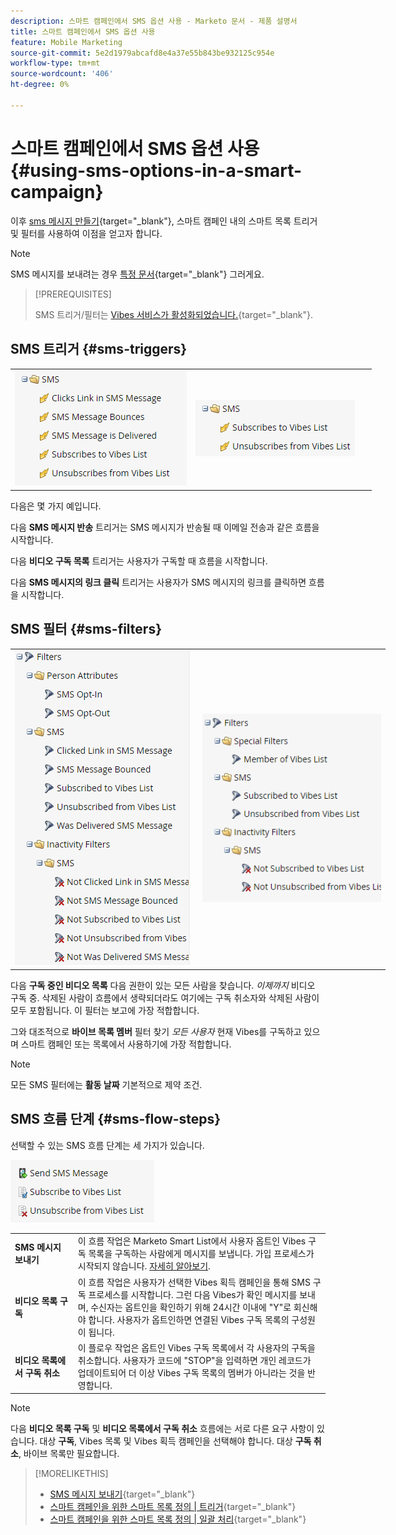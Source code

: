 ```yaml
---
description: 스마트 캠페인에서 SMS 옵션 사용 - Marketo 문서 - 제품 설명서
title: 스마트 캠페인에서 SMS 옵션 사용
feature: Mobile Marketing
source-git-commit: 5e2d1979abcafd8e4a37e55b843be932125c954e
workflow-type: tm+mt
source-wordcount: '406'
ht-degree: 0%

---
```


# 스마트 캠페인에서 SMS 옵션 사용 {#using-sms-options-in-a-smart-campaign}

이후 [sms 메시지 만들기](/help/marketo/product-docs/mobile-marketing/vibes-sms-messages/create-an-sms-message.md){target="_blank"}, 스마트 캠페인 내의 스마트 목록 트리거 및 필터를 사용하여 이점을 얻고자 합니다.

>[!NOTE]
>
>SMS 메시지를 보내려는 경우 [특정 문서](/help/marketo/product-docs/mobile-marketing/vibes-sms-messages/send-an-sms-message.md){target="_blank"} 그러게요.

>[!PREREQUISITES]
>
>SMS 트리거/필터는 [Vibes 서비스가 활성화되었습니다.](/help/marketo/product-docs/mobile-marketing/admin/add-vibes-as-a-launchpoint-service.md){target="_blank"}.

## SMS 트리거 {#sms-triggers}

<table style="width:600px">
  <tr>
    <td style="width:50%"><img src="assets/using-sms-options-in-a-smart-campaign-1.png"></td>
    <td style="width:50%"><img src="assets/using-sms-options-in-a-smart-campaign-2.png"></td>
  </tr>
</table>

다음은 몇 가지 예입니다.

다음 **SMS 메시지 반송** 트리거는 SMS 메시지가 반송될 때 이메일 전송과 같은 흐름을 시작합니다.

다음 **비디오 구독 목록** 트리거는 사용자가 구독할 때 흐름을 시작합니다.

다음 **SMS 메시지의 링크 클릭** 트리거는 사용자가 SMS 메시지의 링크를 클릭하면 흐름을 시작합니다.

## SMS 필터 {#sms-filters}

<table style="width:600px">
  <tr>
    <td style="width:50%"><img src="assets/using-sms-options-in-a-smart-campaign-3.png"></td>
    <td style="width:50%"><img src="assets/using-sms-options-in-a-smart-campaign-4.png"></td>
  </tr>
</table>

다음 **구독 중인 비디오 목록** 다음 권한이 있는 모든 사람을 찾습니다. *이제까지* 비디오 구독 중. 삭제된 사람이 흐름에서 생략되더라도 여기에는 구독 취소자와 삭제된 사람이 모두 포함됩니다. 이 필터는 보고에 가장 적합합니다.

그와 대조적으로 **바이브 목록 멤버** 필터 찾기 _모든 사용자_ 현재 Vibes를 구독하고 있으며 스마트 캠페인 또는 목록에서 사용하기에 가장 적합합니다.

>[!NOTE]
>
>모든 SMS 필터에는 **활동 날짜** 기본적으로 제약 조건.

## SMS 흐름 단계 {#sms-flow-steps}

선택할 수 있는 SMS 흐름 단계는 세 가지가 있습니다.

![](assets/using-sms-options-in-a-smart-campaign-5.png)

<table>
<tbody>
  <tr>
    <td style="width:20%"><b>SMS 메시지 보내기</b></td>
    <td>이 흐름 작업은 Marketo Smart List에서 사용자 옵트인 Vibes 구독 목록을 구독하는 사람에게 메시지를 보냅니다. 가입 프로세스가 시작되지 않습니다. <a href="/help/marketo/product-docs/mobile-marketing/vibes-sms-messages/send-an-sms-message.md">자세히 알아보기</a>.</td>
  </tr>

<tr>
    <td style="width:20%"><b>비디오 목록 구독</b></td>
    <td>이 흐름 작업은 사용자가 선택한 Vibes 획득 캠페인을 통해 SMS 구독 프로세스를 시작합니다. 그런 다음 Vibes가 확인 메시지를 보내며, 수신자는 옵트인을 확인하기 위해 24시간 이내에 "Y"로 회신해야 합니다. 사용자가 옵트인하면 연결된 Vibes 구독 목록의 구성원이 됩니다.</td>
  </tr>
  <tr>
    <td style="width:20%"><b>비디오 목록에서 구독 취소</b></td>
    <td>이 플로우 작업은 옵트인 Vibes 구독 목록에서 각 사용자의 구독을 취소합니다. 사용자가 코드에 "STOP"을 입력하면 개인 레코드가 업데이트되어 더 이상 Vibes 구독 목록의 멤버가 아니라는 것을 반영합니다.</td>
  </tr>
  </tbody>
</table>

>[!NOTE]
>
>다음 **비디오 목록 구독** 및 **비디오 목록에서 구독 취소** 흐름에는 서로 다른 요구 사항이 있습니다. 대상 **구독**, Vibes 목록 및 Vibes 획득 캠페인을 선택해야 합니다. 대상 **구독 취소**, 바이브 목록만 필요합니다.

>[!MORELIKETHIS]
>
>* [SMS 메시지 보내기](/help/marketo/product-docs/mobile-marketing/vibes-sms-messages/send-an-sms-message.md){target="_blank"}
>* [스마트 캠페인을 위한 스마트 목록 정의 | 트리거](/help/marketo/product-docs/core-marketo-concepts/smart-campaigns/creating-a-smart-campaign/define-smart-list-for-smart-campaign-trigger.md){target="_blank"}
>* [스마트 캠페인을 위한 스마트 목록 정의 | 일괄 처리](/help/marketo/product-docs/core-marketo-concepts/smart-campaigns/creating-a-smart-campaign/define-smart-list-for-smart-campaign-batch.md){target="_blank"}
